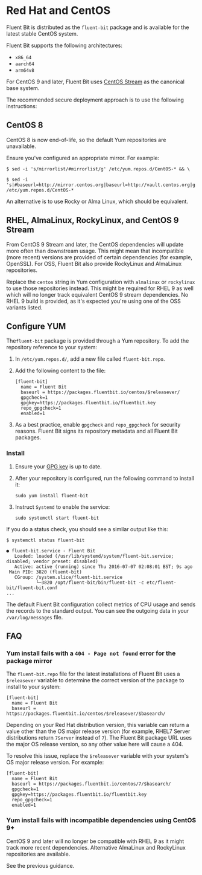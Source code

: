 # Red Hat and CentOS

Fluent Bit is distributed as the `fluent-bit` package and is available for the latest stable CentOS system.

Fluent Bit supports the following architectures:

- `x86_64`
- `aarch64`
- `arm64v8`

For CentOS 9 and later, Fluent Bit uses [CentOS Stream](https://www.centos.org/centos-stream/) as the canonical base system.

The recommended secure deployment approach is to use the following instructions:

## CentOS 8

CentOS 8 is now end-of-life, so the default Yum repositories are unavailable.

Ensure you've configured an appropriate mirror. For example:

```shell
$ sed -i 's/mirrorlist/#mirrorlist/g' /etc/yum.repos.d/CentOS-* && \

$ sed -i 's|#baseurl=http://mirror.centos.org|baseurl=http://vault.centos.org|g' /etc/yum.repos.d/CentOS-*
```

An alternative is to use Rocky or Alma Linux, which should be equivalent.

## RHEL, AlmaLinux, RockyLinux, and CentOS 9 Stream

From CentOS 9 Stream and later, the CentOS dependencies will update more often than downstream usage. This might mean that incompatible (more recent) versions are
provided of certain dependencies (for example, OpenSSL). For OSS, Fluent Bit also provide RockyLinux and AlmaLinux repositories.

Replace the `centos` string in Yum configuration with `almalinux` or `rockylinux` to use those repositories instead. This might be required for RHEL 9 as well which will no longer track equivalent CentOS 9 stream dependencies. No RHEL 9 build is provided, as it's expected you're using one of the OSS variants listed.

## Configure YUM

The`fluent-bit` package is provided through a Yum repository. To add the repository reference to your system:

1. In `/etc/yum.repos.d/`, add a new file called `fluent-bit.repo`.
1. Add the following content to the file:

   ```text
   [fluent-bit]
     name = Fluent Bit
     baseurl = https://packages.fluentbit.io/centos/$releasever/
     gpgcheck=1
     gpgkey=https://packages.fluentbit.io/fluentbit.key
     repo_gpgcheck=1
     enabled=1
   ```

1. As a best practice, enable `gpgcheck` and `repo_gpgcheck` for security reasons. Fluent Bit signs its repository metadata and all Fluent Bit packages.

### Install

1. Ensure your [GPG key](../linux.md#gpg-key-updates) is up to date.

1. After your repository is configured, run the following command to install it:

   ```shell
   sudo yum install fluent-bit
   ```

1. Instruct `Systemd` to enable the service:

   ```shell
   sudo systemctl start fluent-bit
   ```

If you do a status check, you should see a similar output like this:

```shell
$ systemctl status fluent-bit

● fluent-bit.service - Fluent Bit
   Loaded: loaded (/usr/lib/systemd/system/fluent-bit.service; disabled; vendor preset: disabled)
   Active: active (running) since Thu 2016-07-07 02:08:01 BST; 9s ago
 Main PID: 3820 (fluent-bit)
   CGroup: /system.slice/fluent-bit.service
           └─3820 /opt/fluent-bit/bin/fluent-bit -c etc/fluent-bit/fluent-bit.conf
...
```

The default Fluent Bit configuration collect metrics of CPU usage and sends the records to the standard output. You can see the outgoing data in your `/var/log/messages` file.

## FAQ

### Yum install fails with a `404 - Page not found` error for the package mirror

The `fluent-bit.repo` file for the latest installations of Fluent Bit uses a `$releasever` variable to determine the correct version of the package to install to your system:

```text
[fluent-bit]
  name = Fluent Bit
  baseurl = https://packages.fluentbit.io/centos/$releasever/$basearch/
```

Depending on your Red Hat distribution version, this variable can return a value other than the OS major release version (for example, RHEL7 Server distributions return `7Server` instead of `7`). The Fluent Bit package URL uses the major OS release version, so any other value here will cause a 404.

To resolve this issue, replace the `$releasever` variable with your system's OS major release version. For example:

```text
[fluent-bit]
  name = Fluent Bit
  baseurl = https://packages.fluentbit.io/centos/7/$basearch/
  gpgcheck=1
  gpgkey=https://packages.fluentbit.io/fluentbit.key
  repo_gpgcheck=1
  enabled=1
```

### Yum install fails with incompatible dependencies using CentOS 9+

CentOS 9 and later will no longer be compatible with RHEL 9 as it might track more recent dependencies. Alternative AlmaLinux and RockyLinux repositories are available.

See the previous guidance.
